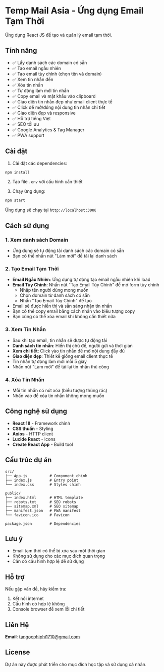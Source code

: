 # Temp Mail Asia - Ứng dụng Email Tạm Thời

Ứng dụng React JS để tạo và quản lý email tạm thời.

## Tính năng

- ✅ Lấy danh sách các domain có sẵn
- ✅ Tạo email ngẫu nhiên
- ✅ Tạo email tùy chỉnh (chọn tên và domain)
- ✅ Xem tin nhắn đến
- ✅ Xóa tin nhắn
- ✅ Tự động làm mới tin nhắn
- ✅ Copy email và mật khẩu vào clipboard
- ✅ Giao diện tin nhắn đẹp như email client thực tế
- ✅ Click để mở/đóng nội dung tin nhắn chi tiết
- ✅ Giao diện đẹp và responsive
- ✅ Hỗ trợ tiếng Việt
- ✅ SEO tối ưu
- ✅ Google Analytics & Tag Manager
- ✅ PWA support

## Cài đặt

1. Cài đặt các dependencies:
```bash
npm install
```

2. Tạo file `.env` với cấu hình cần thiết

3. Chạy ứng dụng:
```bash
npm start
```

Ứng dụng sẽ chạy tại `http://localhost:3000`

## Cách sử dụng

### 1. Xem danh sách Domain
- Ứng dụng sẽ tự động tải danh sách các domain có sẵn
- Bạn có thể nhấn nút "Làm mới" để tải lại danh sách

### 2. Tạo Email Tạm Thời
- **Email Ngẫu Nhiên**: Ứng dụng tự động tạo email ngẫu nhiên khi load
- **Email Tùy Chỉnh**: Nhấn nút "Tạo Email Tùy Chỉnh" để mở form tùy chỉnh
  - Nhập tên người dùng mong muốn
  - Chọn domain từ danh sách có sẵn
  - Nhấn "Tạo Email Tùy Chỉnh" để tạo
- Email sẽ được hiển thị và sẵn sàng nhận tin nhắn
- Bạn có thể copy email bằng cách nhấn vào biểu tượng copy
- Bạn cũng có thể xóa email khi không cần thiết nữa

### 3. Xem Tin Nhắn
- Sau khi tạo email, tin nhắn sẽ được tự động tải
- **Danh sách tin nhắn**: Hiển thị chủ đề, người gửi và thời gian
- **Xem chi tiết**: Click vào tin nhắn để mở nội dung đầy đủ
- **Giao diện đẹp**: Thiết kế giống email client thực tế
- Tin nhắn tự động làm mới mỗi 5 giây
- Nhấn nút "Làm mới" để tải lại tin nhắn thủ công

### 4. Xóa Tin Nhắn
- Mỗi tin nhắn có nút xóa (biểu tượng thùng rác)
- Nhấn vào để xóa tin nhắn không mong muốn

## Công nghệ sử dụng

- **React 18** - Framework chính
- **CSS thuần** - Styling
- **Axios** - HTTP client
- **Lucide React** - Icons
- **Create React App** - Build tool

## Cấu trúc dự án

```
src/
├── App.js          # Component chính
├── index.js        # Entry point
└── index.css       # Styles chính

public/
├── index.html      # HTML template
├── robots.txt      # SEO robots
├── sitemap.xml     # SEO sitemap
├── manifest.json   # PWA manifest
└── favicon.ico     # Favicon

package.json        # Dependencies
```

## Lưu ý

- Email tạm thời có thể bị xóa sau một thời gian
- Không sử dụng cho các mục đích quan trọng
- Cần có cấu hình hợp lệ để sử dụng

## Hỗ trợ

Nếu gặp vấn đề, hãy kiểm tra:
1. Kết nối internet
2. Cấu hình có hợp lệ không
3. Console browser để xem lỗi chi tiết

## Liên Hệ

**Email**: tangocphiphi1710@gmail.com

## License

Dự án này được phát triển cho mục đích học tập và sử dụng cá nhân. 